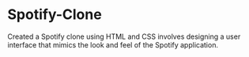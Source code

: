 # Spotify-Clone
Created a Spotify clone using HTML and CSS involves designing a user interface that mimics the look and feel of the Spotify application.
